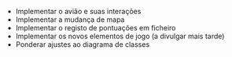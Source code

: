 - Implementar o avião e suas interações
- Implementar a mudança de mapa
- Implementar o registo de pontuações em ficheiro
- Implementar os novos elementos de jogo (a divulgar mais tarde)
- Ponderar ajustes ao diagrama de classes